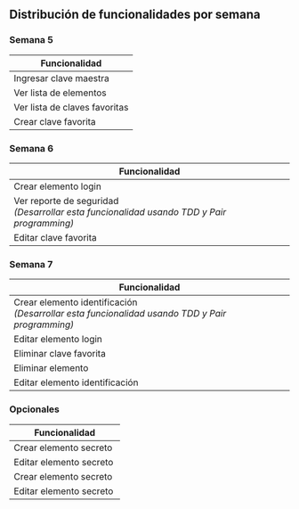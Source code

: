## Distribución de funcionalidades por semana

### Semana 5

| Funcionalidad           | 
|-------------------------| 
|Ingresar clave maestra |
|Ver lista de elementos |
|Ver lista de claves favoritas |
|Crear clave favorita |

### Semana 6

| Funcionalidad           | 
|-------------------------| 
|Crear elemento login   |
|Ver reporte de seguridad <br> _(Desarrollar esta funcionalidad usando TDD y Pair programming)_ |
|Editar clave favorita |

### Semana 7

| Funcionalidad           | 
|-------------------------| 
|Crear elemento identificación <br> _(Desarrollar esta funcionalidad usando TDD y Pair programming)_ |
|Editar elemento login |
|Eliminar clave favorita |
|Eliminar elemento |
|Editar elemento identificación |

### Opcionales

| Funcionalidad           | 
|-------------------------| 
|Crear elemento secreto |
|Editar elemento secreto |
|Crear elemento secreto |
|Editar elemento secreto |
